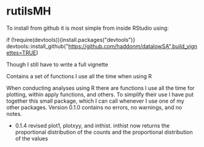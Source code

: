 # rutilsMH

To install from github it is most simple from inside RStudio using:

if (!require(devtools)){install.packages("devtools")} devtools::install_github("https://github.com/haddonm/datalowSA",build_vignettes=TRUE)

Though I still have to write a full vignette

Contains a set of functions I use all the time when using R

When conducting analyses using R there are functions I use all the time for plotting, within apply functions, and others. To simplify their use I have put  together this small package, which I can call whenever I use one of my other packages.
Version 0.1.0 contains no errors, no warnings, and no notes.

* 0.1.4 revised plot1, plotxyy, and inthist. inthist now returns the proportional distribution of the counts and the proportional distribution of the values
